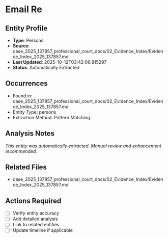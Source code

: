 # Email Re

## Entity Profile
- **Type**: Persons
- **Source**: case_2025_137857_professional_court_docs/02_Evidence_Index/Evidence_Index_2025_137857.md
- **Last Updated**: 2025-10-12T03:42:06.815297
- **Status**: Automatically Extracted

## Occurrences
- Found in: case_2025_137857_professional_court_docs/02_Evidence_Index/Evidence_Index_2025_137857.md
- Entity Type: persons
- Extraction Method: Pattern Matching

## Analysis Notes
*This entity was automatically extracted. Manual review and enhancement recommended.*

## Related Files
- case_2025_137857_professional_court_docs/02_Evidence_Index/Evidence_Index_2025_137857.md

## Actions Required
- [ ] Verify entity accuracy
- [ ] Add detailed analysis
- [ ] Link to related entities
- [ ] Update timeline if applicable
